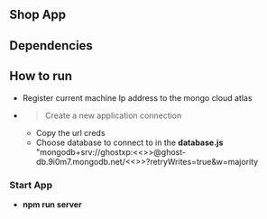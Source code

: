 ## Shop App


## Dependencies



## How to run 

- Register current machine Ip address to the mongo cloud atlas
- >  Create a new application connection
    - Copy the url creds 
    - Choose database to connect to in the **database.js**
     "mongodb+srv://ghostxp:<<<PASSWORD>>>@ghost-db.9i0m7.mongodb.net/<<<DbName>>>?retryWrites=true&w=majority

### Start App
     
- **npm run server** 